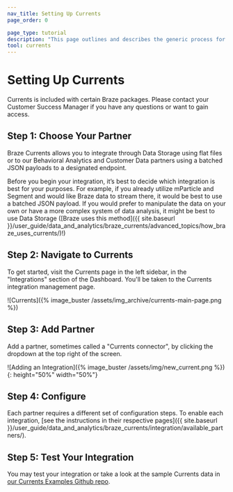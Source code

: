 ```yaml
---
nav_title: Setting Up Currents
page_order: 0

page_type: tutorial
description: "This page outlines and describes the generic process for integrating and configuring Braze Currents."
tool: currents
---
```


# Setting Up Currents

Currents is included with certain Braze packages. Please contact your Customer Success Manager if you have any questions or want to gain access.

## Step 1: Choose Your Partner

Braze Currents allows you to integrate through Data Storage using flat files or to our Behavioral Analytics and Customer Data partners using a batched JSON payloads to a designated endpoint.  

Before you begin your integration, it’s best to decide which integration is best for your purposes. For example, if you already utilize mParticle and Segment and would like Braze data to stream there, it would be best to use a batched JSON payload. If you would prefer to manipulate the data on your own or have a more complex system of data analysis, it might be best to use Data Storage ([Braze uses this method]({{ site.baseurl }}/user_guide/data_and_analytics/braze_currents/advanced_topics/how_braze_uses_currents/)!)

## Step 2: Navigate to Currents
To get started, visit the Currents page in the left sidebar, in the "Integrations" section of the Dashboard. You'll be taken to the Currents integration management page.

![Currents]({% image_buster /assets/img_archive/currents-main-page.png %})

## Step 3: Add Partner
Add a partner, sometimes called a "Currents connector", by clicking the dropdown at the top right of the screen.

![Adding an Integration]({% image_buster /assets/img/new_current.png %}){: height="50%" width="50%"}

## Step 4: Configure
Each partner requires a different set of configuration steps. To enable each integration, [see the instructions in their respective pages]({{ site.baseurl }}/user_guide/data_and_analytics/braze_currents/integration/available_partners/).

## Step 5: Test Your Integration

You may test your integration or take a look at the sample Currents data in [our Currents Examples Github repo](https://github.com/Appboy/currents-examples).
